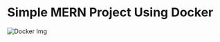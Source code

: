<h1>Simple MERN Project Using Docker</h1>

<img src="https://img.icons8.com/?size=100&id=cdYUlRaag9G9&format=png&color=000000" alt="Docker Img">